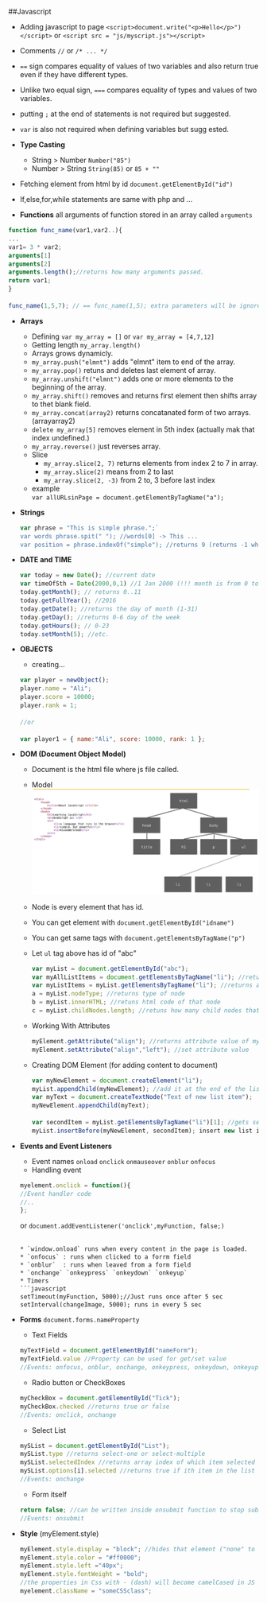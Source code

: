 ##Javascript
* Adding javascript to page
`<script>document.write("<p>Hello</p>")</script>`
or `<script src = "js/myscript.js"></script>`
* Comments `//` or `/* ... */`
* `==` sign compares equality of values of two variables and also return true even if they have different types.
* Unlike two equal sign, `===` compares equality of types and values of two variables.
* putting `;` at the end of statements is not required but suggested.
* `var` is also not required when defining variables but sugg ested.

* **Type Casting**
    * String > Number `Number("85")`
    * Number > String `String(85)` or `85 + ""`
* Fetching element from html by id `document.getElementById("id")`
* If,else,for,while statements are same with php and  ...
* **Functions**
    all arguments of function stored in an array called `arguments`
   
```javascript
function func_name(var1,var2..){
... 
var1= 3 * var2;
arguments[1]
arguments[2]
arguments.length();//returns how many arguments passed.
return var1;
}

func_name(1,5,7); // == func_name(1,5); extra parameters will be ignored    

```
* **Arrays**
    * Defining `var my_array = []` or `var my_array = [4,7,12]`
    * Getting length `my_array.length()`
    * Arrays grows dynamicly.
    * `my_array.push("elmnt")` adds "elmnt" item to end of the array.
    * `my_array.pop()` retuns and deletes last element of array.
    * `my_array.unshift("elmnt")` adds one or more elements to the beginning of the array.
    * `my_array.shift()` removes and returns first element then shifts array to thet blank field.
    * `my_array.concat(array2)` returns concatanated form of two arrays.(arrayarray2)
    * `delete my_array[5]` removes element in 5th index (actually mak that index undefined.) 
    * `my_array.reverse()` just reverses array.
    * Slice
    	* `my_array.slice(2, 7)` returns elements from index 2 to 7 in array. 
    	* `my_array.slice(2)` means from 2 to last
    	* `my_array.slice(2, -3)` from 2 to, 3 before last index
    *  example   
    	`var allURLsinPage = document.getElementByTagName("a");`

* **Strings**
	
	```javascript
	var phrase = "This is simple phrase.";`
	var words phrase.spit(" "); //words[0] -> This ...
	var position = phrase.indexOf("simple"); //returns 9 (returns -1 when not found)
	```

* **DATE and TIME**
   
	```javascript
	var today = new Date(); //current date
	var timeOfSth = Date(2000,0,1) //1 Jan 2000 (!!! month is from 0 to 11)
	today.getMonth(); // returns 0..11
	today.getFullYear(); //2016
	today.getDate(); //returns the day of month (1-31)
	today.getDay(); //returns 0-6 day of the week
	today.getHours(); // 0-23
	today.setMonth(5); //etc.
	```

* **OBJECTS**
	* creating...
	```javascript
	var player = newObject();
	player.name = "Ali";
	player.score = 10000;
	player.rank = 1;
	
	//or

	var player1 = { name:"Ali", score: 10000, rank: 1 };
	```
   
* **DOM (Document Object Model)**
	* Document is the html file where js file called.
	* Model 
	![alt text](model.png)
	* Node is every element that has id.
	* You can get element with `document.getElementById("idname")`
	* You can get same tags with `document.getElementsByTagName("p")`
	* Let `ul` tag above has id of "abc"   

		```javascript
		var myList = document.getElementById("abc");
		var myAllListItems = document.getElementsByTagName("li"); //returns array contains all "li" tags in document
		var myListItems = myList.getElementsByTagName("li"); //returns array contains all "li" tags in ul tag has id of "abc"
		a = myList.nodeType; //returns type of node
		b = myList.innerHTML; //retuns html code of that node
		c = myList.childNodes.length; //retuns how many child nodes that node have
		```
	* Working With Attributes   

		```javascript
		myElement.getAttribute("align"); //returns attribute value of myElement
		myElement.setAttribute("align","left"); //set attribute value
		```
		

	* Creating DOM Element (for adding content to document)
		```javascript
		var myNewElement = document.createElement("li");
		myList.appendChild(myNewElement); //add it at the end of the list
		var myText = document.createTextNode("Text of new list item");
		myNewElement.appendChild(myText); 

		var secondItem = myList.getElementsByTagName("li")[1]; //gets second list item
		myList.insertBefore(myNewElement, secondItem); insert new list item before the second list item 
		```


* **Events and Event Listeners**
	* Event names `onload` `onclick` `onmauseover` `onblur` `onfocus`
	* Handling event 
	```javascript
	myelement.onclick = function(){
	//Event handler code
	//..
	};
	```

	or `document.addEventListener('onclick',myFunction, false;)` 

	```

	* `window.onload` runs when every content in the page is loaded.
	* `onfocus` : runs when clicked to a forrm field
	* `onblur`  : runs when leaved from a form field 
	* `onchange` `onkeypress` `onkeydown` `onkeyup` 
	* Timers   
	```javascript
	setTimeout(myFunction, 5000);//Just runs once after 5 sec 
	setInterval(changeImage, 5000); runs in every 5 sec
	```

* **Forms** `document.forms.nameProperty`   
	* Text Fields
	```javascript
	myTextField = document.getElementById("nameForm");
	myTextField.value //Property can be used for get/set value
	//Events: onfocus, onblur, onchange, onkeypress, onkeydown, onkeyup
	```

	* Radio button or CheckBoxes
	```javascript
	myCheckBox = document.getElementById("Tick");
	myCheckBox.checked //returns true or false
	//Events: onclick, onchange
	```

	* Select List
	```javascript
	mySList = document.getElementById("List");
	mySList.type //returns select-one or select-multiple
	mySList.selectedIndex //returns array index of which item selected (for select-one)
	mySList.options[i].selected //returns true if ith item in the list is selected
	//Events: onchange
    ```

	* Form itself
	```javascript
	return false; //can be written inside onsubmit function to stop submiting form (for validation purposes)
	//Events: onsubmit
	```

* **Style** (myElement.style)
	
	```javascript
	myElement.style.display = "block"; //hides that element ("none" to show)
	myElement.style.color = "#ff0000";
	myElement.style.left ="40px";
	myElement.style.fontWeight = "bold";
	//the properties in Css with - (dash) will become camelCased in JS 
	myelement.className = "someCSSclass";
	```




